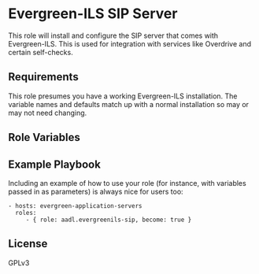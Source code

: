 Evergreen-ILS SIP Server
=========

This role will install and configure the SIP server that comes with Evergreen-ILS. This is used for integration with services like Overdrive and certain self-checks.

Requirements
------------

This role presumes you have a working Evergreen-ILS installation. The variable names and defaults match up with a normal installation so may or may not need changing.

Role Variables
--------------



Example Playbook
----------------

Including an example of how to use your role (for instance, with variables passed in as parameters) is always nice for users too:

    - hosts: evergreen-application-servers
      roles:
         - { role: aadl.evergreenils-sip, become: true }

License
-------

GPLv3